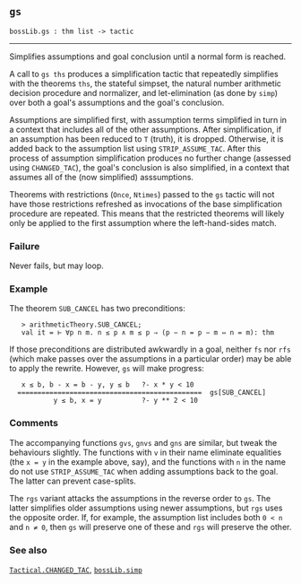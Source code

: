 ## `gs`

``` hol4
bossLib.gs : thm list -> tactic
```

------------------------------------------------------------------------

Simplifies assumptions and goal conclusion until a normal form is
reached.

A call to `gs ths` produces a simplification tactic that repeatedly
simplifies with the theorems `ths`, the stateful simpset, the natural
number arithmetic decision procedure and normalizer, and let-elimination
(as done by `simp`) over both a goal's assumptions and the goal's
conclusion.

Assumptions are simplified first, with assumption terms simplified in
turn in a context that includes all of the other assumptions. After
simplification, if an assumption has been reduced to `T` (truth), it is
dropped. Otherwise, it is added back to the assumption list using
`STRIP_ASSUME_TAC`. After this process of assumption simplification
produces no further change (assessed using `CHANGED_TAC`), the goal's
conclusion is also simplified, in a context that assumes all of the (now
simplified) asssumptions.

Theorems with restrictions (`Once`, `Ntimes`) passed to the `gs` tactic
will not have those restrictions refreshed as invocations of the base
simplification procedure are repeated. This means that the restricted
theorems will likely only be applied to the first assumption where the
left-hand-sides match.

### Failure

Never fails, but may loop.

### Example

The theorem `SUB_CANCEL` has two preconditions:

``` hol4
   > arithmeticTheory.SUB_CANCEL;
   val it = ⊢ ∀p n m. n ≤ p ∧ m ≤ p ⇒ (p − n = p − m ⇔ n = m): thm
```

If those preconditions are distributed awkwardly in a goal, neither `fs`
nor `rfs` (which make passes over the assumptions in a particular order)
may be able to apply the rewrite. However, `gs` will make progress:

``` hol4
   x ≤ b, b - x = b - y, y ≤ b   ?- x * y < 10
  ==============================================  gs[SUB_CANCEL]
           y ≤ b, x = y          ?- y ** 2 < 10
```

### Comments

The accompanying functions `gvs`, `gnvs` and `gns` are similar, but
tweak the behaviours slightly. The functions with `v` in their name
eliminate equalities (the `x = y` in the example above, say), and the
functions with `n` in the name do not use `STRIP_ASSUME_TAC` when adding
assumptions back to the goal. The latter can prevent case-splits.

The `rgs` variant attacks the assumptions in the reverse order to `gs`.
The latter simplifies older assumptions using newer assumptions, but
`rgs` uses the opposite order. If, for example, the assumption list
includes both `0 < n` and `n ≠ 0`, then `gs` will preserve one of these
and `rgs` will preserve the other.

### See also

[`Tactical.CHANGED_TAC`](#Tactical.CHANGED_TAC),
[`bossLib.simp`](#bossLib.simp)
